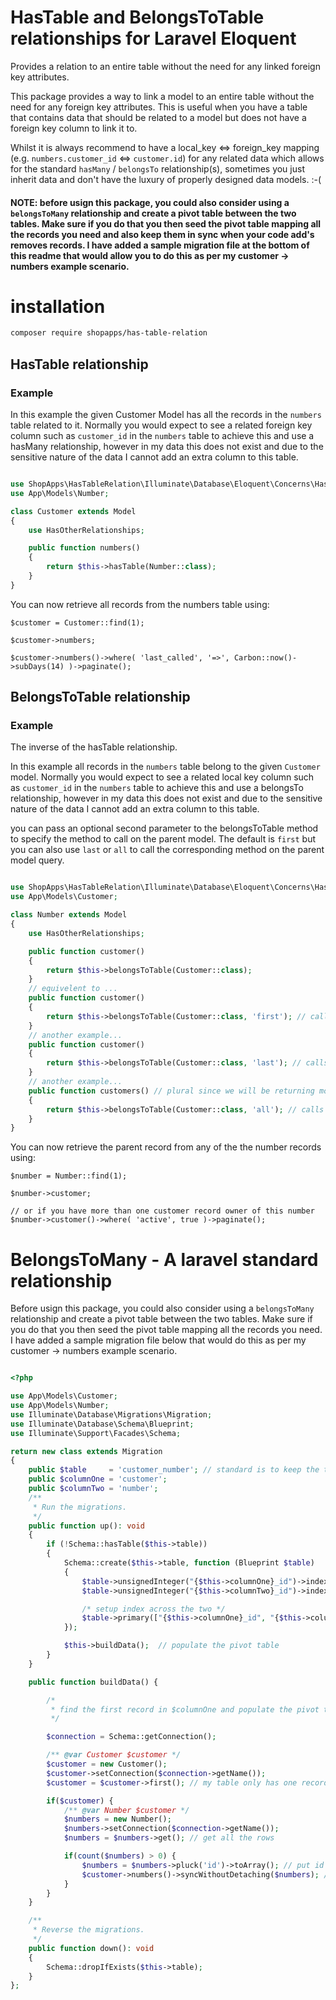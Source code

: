 # HasTable and BelongsToTable relationships for Laravel Eloquent 
Provides a relation to an entire table without the need for any linked foreign key attributes.

This package provides a way to link a model to an entire table without the need for any foreign key attributes.  This is useful when you have a table that contains data that should be related to a model but does not have a foreign key column to link it to.

Whilst it is always recommend to have a local_key <=> foreign_key mapping (e.g. `numbers.customer_id` <=> `customer.id`) for any related data which allows for the standard  `hasMany` / `belongsTo` relationship(s), sometimes you just inherit data and don't have the luxury of properly designed data models. :-(

#### NOTE: before usign this package, you could also consider using a `belongsToMany` relationship and create a pivot table between the two tables.  Make sure if you do that you then seed the pivot table mapping all the records you need and also keep them in sync when your code add's removes records.  I have added a sample migration file at the bottom of this readme that would allow you to do this as per my customer -> numbers example scenario.

# installation

```bash
composer require shopapps/has-table-relation
```

## HasTable relationship 
### Example
In this example the given Customer Model has all the records in the `numbers` table related to it.  Normally you would expect to see a related foreign key column such as `customer_id` in the `numbers` table to achieve this and use a hasMany relationship, however in my data this does not exist and due to the sensitive nature of the data I cannot add an extra column to this table.

```php

use ShopApps\HasTableRelation\Illuminate\Database\Eloquent\Concerns\HasOtherRelationships;
use App\Models\Number;

class Customer extends Model
{
    use HasOtherRelationships;

    public function numbers()
    {
        return $this->hasTable(Number::class);
    }
}
```
You can now retrieve all records from the numbers table using:
```
$customer = Customer::find(1);

$customer->numbers;

$customer->numbers()->where( 'last_called', '=>', Carbon::now()->subDays(14) )->paginate();
```


## BelongsToTable relationship
### Example
The inverse of the hasTable relationship.  

In this example all records in the `numbers` table belong to the given `Customer` model.  Normally you would expect to see a related local key column such as `customer_id` in the `numbers` table to achieve this and use a belongsTo relationship, however in my data this does not exist and due to the sensitive nature of the data I cannot add an extra column to this table.

you can pass an optional second parameter to the belongsToTable method to specify the method to call on the parent model.  The default is `first` but you can also use `last` or `all` to call the corresponding method on the parent model query.

```php

use ShopApps\HasTableRelation\Illuminate\Database\Eloquent\Concerns\HasOtherRelationships;
use App\Models\Customer;

class Number extends Model
{
    use HasOtherRelationships;

    public function customer()
    {
        return $this->belongsToTable(Customer::class);
    }
    // equivelent to ...
    public function customer()
    {
        return $this->belongsToTable(Customer::class, 'first'); // calls $query->first() on the parent model
    }
    // another example...
    public function customer()
    {
        return $this->belongsToTable(Customer::class, 'last'); // calls $query->last() on the parent model
    }
    // another example...
    public function customers() // plural since we will be returning more than one ;-) 
    {
        return $this->belongsToTable(Customer::class, 'all'); // calls $query->get() on the parent model
    }
}
```
You can now retrieve the parent record from any of the the number records using:
```
$number = Number::find(1);

$number->customer;

// or if you have more than one customer record owner of this number
$number->customer()->where( 'active', true )->paginate();

```


# BelongsToMany - A laravel standard relationship
Before usign this package, you could also consider using a `belongsToMany` relationship and create a pivot table between the two tables.  Make sure if you do that you then seed the pivot table mapping all the records you need.  I have added a sample migration file below that would do this as per my customer -> numbers example scenario.

```php

<?php

use App\Models\Customer;
use App\Models\Number;
use Illuminate\Database\Migrations\Migration;
use Illuminate\Database\Schema\Blueprint;
use Illuminate\Support\Facades\Schema;

return new class extends Migration
{
    public $table     = 'customer_number'; // standard is to keep the table names in alphabetical order
    public $columnOne = 'customer';
    public $columnTwo = 'number';
    /**
     * Run the migrations.
     */
    public function up(): void
    {
        if (!Schema::hasTable($this->table))
        {
            Schema::create($this->table, function (Blueprint $table)
            {
                $table->unsignedInteger("{$this->columnOne}_id")->index();
                $table->unsignedInteger("{$this->columnTwo}_id")->index();

                /* setup index across the two */
                $table->primary(["{$this->columnOne}_id", "{$this->columnTwo}_id"]);
            });

            $this->buildData();  // populate the pivot table
        }
    }

    public function buildData() {

        /*
         * find the first record in $columnOne and populate the pivot table with all records from $columnTwo
         */

        $connection = Schema::getConnection();

        /** @var Customer $customer */
        $customer = new Customer();
        $customer->setConnection($connection->getName());
        $customer = $customer->first(); // my table only has one record, yours may be different, so collect and loop accordingly.

        if($customer) {
            /** @var Number $customer */
            $numbers = new Number();
            $numbers->setConnection($connection->getName());
            $numbers = $numbers->get(); // get all the rows

            if(count($numbers) > 0) {
                $numbers = $numbers->pluck('id')->toArray(); // put id's into an array
                $customer->numbers()->syncWithoutDetaching($numbers); // attach the id's to the pivot table
            }
        }
    }

    /**
     * Reverse the migrations.
     */
    public function down(): void
    {
        Schema::dropIfExists($this->table);
    }
};

```

